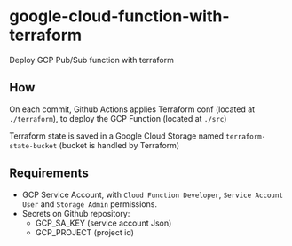# google-cloud-function-with-terraform
Deploy GCP Pub/Sub function with terraform

## How
On each commit, Github Actions applies Terraform conf (located at `./terraform`), 
to deploy the GCP Function (located at `./src`)

Terraform state is saved in a Google Cloud Storage named `terraform-state-bucket` (bucket is handled by Terraform)

## Requirements
- GCP Service Account, with `Cloud Function Developer`, `Service Account User` and `Storage Admin` permissions.
- Secrets on Github repository:
    - GCP_SA_KEY (service account Json)
    - GCP_PROJECT (project id)
